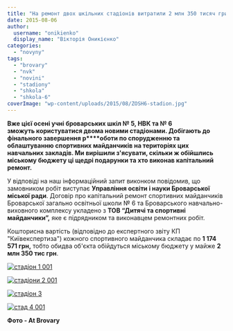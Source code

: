 ```yaml
---
title: "На ремонт двох шкільних стадіонів витратили 2 млн 350 тисяч гривень з бюджету"
date: 2015-08-06
author: 
  username: "onikienko"
  display_name: "Вікторія Оникієнко"
categories: 
  - "novyny"
tags: 
  - "brovary"
  - "nvk"
  - "novini"
  - "stadiony"
  - "shkola"
  - "shkola-6"
coverImage: "wp-content/uploads/2015/08/ZOSH6-stadion.jpg"
---
```


**Вже цієї осені учні броварських шкіл № 5, НВК та № 6 зможуть користуватися двома новими стадіонами. Добігають до фінального завершення р****оботи по спорудженню та облаштуванню спортивних майданчиків на територіях цих навчальних закладів. Ми вирішили з'ясувати, скільки ж обійшлись міському бюджету ці щедрі подарунки та хто виконав капітальний ремонт.**

У відповіді на наш інформаційний запит виконком повідомив, що замовником робіт виступає **Управління освіти і науки Броварської міської ради**. Договір про капітальний ремонт спортивних майданчиків Броварської загально освітньої школи № 6 та Броварського навчально-виховного комплексу укладено з **ТОВ “Дитячі та спортивні майданчики”,** яке є підрядником та виконавцем ремонтних робіт.

Кошторисна вартість (відповідно до експертного звіту КП "Київекспертиза") кожного спортивного майданчика складає по **1 174 571 грн,** тобто обидва об'єкта обійдуться міському бюджету у майже **2 млн 350 тис грн**.

[![стадіон 1 001](https://mpz.brovary.org/wp-content/uploads/2015/08/stadion-1-001.jpg)](https://mpz.brovary.org/wp-content/uploads/2015/08/stadion-1-001.jpg)

[![стадіони 2 001](https://mpz.brovary.org/wp-content/uploads/2015/08/stadiony-2-0011.jpg)](https://mpz.brovary.org/wp-content/uploads/2015/08/stadiony-2-0011.jpg)

[![стадіон 3](https://mpz.brovary.org/wp-content/uploads/2015/08/stadion-3.jpg)](https://mpz.brovary.org/wp-content/uploads/2015/08/stadion-3.jpg)

[![стад 4 001](https://mpz.brovary.org/wp-content/uploads/2015/08/stad-4-001.jpg)](https://mpz.brovary.org/wp-content/uploads/2015/08/stad-4-001.jpg)

**Фото - At Brovary**
